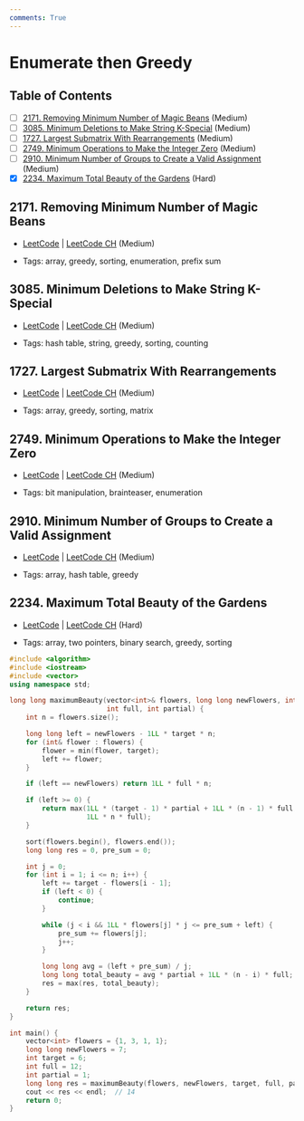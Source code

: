 ```yaml
---
comments: True
---
```


# Enumerate then Greedy

## Table of Contents

- [ ] [2171. Removing Minimum Number of Magic Beans](https://leetcode.cn/problems/removing-minimum-number-of-magic-beans/) (Medium)
- [ ] [3085. Minimum Deletions to Make String K-Special](https://leetcode.cn/problems/minimum-deletions-to-make-string-k-special/) (Medium)
- [ ] [1727. Largest Submatrix With Rearrangements](https://leetcode.cn/problems/largest-submatrix-with-rearrangements/) (Medium)
- [ ] [2749. Minimum Operations to Make the Integer Zero](https://leetcode.cn/problems/minimum-operations-to-make-the-integer-zero/) (Medium)
- [ ] [2910. Minimum Number of Groups to Create a Valid Assignment](https://leetcode.cn/problems/minimum-number-of-groups-to-create-a-valid-assignment/) (Medium)
- [x] [2234. Maximum Total Beauty of the Gardens](https://leetcode.cn/problems/maximum-total-beauty-of-the-gardens/) (Hard)

## 2171. Removing Minimum Number of Magic Beans

-   [LeetCode](https://leetcode.com/problems/removing-minimum-number-of-magic-beans/) | [LeetCode CH](https://leetcode.cn/problems/removing-minimum-number-of-magic-beans/) (Medium)

-   Tags: array, greedy, sorting, enumeration, prefix sum
## 3085. Minimum Deletions to Make String K-Special

-   [LeetCode](https://leetcode.com/problems/minimum-deletions-to-make-string-k-special/) | [LeetCode CH](https://leetcode.cn/problems/minimum-deletions-to-make-string-k-special/) (Medium)

-   Tags: hash table, string, greedy, sorting, counting
## 1727. Largest Submatrix With Rearrangements

-   [LeetCode](https://leetcode.com/problems/largest-submatrix-with-rearrangements/) | [LeetCode CH](https://leetcode.cn/problems/largest-submatrix-with-rearrangements/) (Medium)

-   Tags: array, greedy, sorting, matrix
## 2749. Minimum Operations to Make the Integer Zero

-   [LeetCode](https://leetcode.com/problems/minimum-operations-to-make-the-integer-zero/) | [LeetCode CH](https://leetcode.cn/problems/minimum-operations-to-make-the-integer-zero/) (Medium)

-   Tags: bit manipulation, brainteaser, enumeration
## 2910. Minimum Number of Groups to Create a Valid Assignment

-   [LeetCode](https://leetcode.com/problems/minimum-number-of-groups-to-create-a-valid-assignment/) | [LeetCode CH](https://leetcode.cn/problems/minimum-number-of-groups-to-create-a-valid-assignment/) (Medium)

-   Tags: array, hash table, greedy
## 2234. Maximum Total Beauty of the Gardens

-   [LeetCode](https://leetcode.com/problems/maximum-total-beauty-of-the-gardens/) | [LeetCode CH](https://leetcode.cn/problems/maximum-total-beauty-of-the-gardens/) (Hard)

-   Tags: array, two pointers, binary search, greedy, sorting
```cpp title="2234. Maximum Total Beauty of the Gardens - C++ Solution"
#include <algorithm>
#include <iostream>
#include <vector>
using namespace std;

long long maximumBeauty(vector<int>& flowers, long long newFlowers, int target,
                        int full, int partial) {
    int n = flowers.size();

    long long left = newFlowers - 1LL * target * n;
    for (int& flower : flowers) {
        flower = min(flower, target);
        left += flower;
    }

    if (left == newFlowers) return 1LL * full * n;

    if (left >= 0) {
        return max(1LL * (target - 1) * partial + 1LL * (n - 1) * full,
                   1LL * n * full);
    }

    sort(flowers.begin(), flowers.end());
    long long res = 0, pre_sum = 0;

    int j = 0;
    for (int i = 1; i <= n; i++) {
        left += target - flowers[i - 1];
        if (left < 0) {
            continue;
        }

        while (j < i && 1LL * flowers[j] * j <= pre_sum + left) {
            pre_sum += flowers[j];
            j++;
        }

        long long avg = (left + pre_sum) / j;
        long long total_beauty = avg * partial + 1LL * (n - i) * full;
        res = max(res, total_beauty);
    }

    return res;
}

int main() {
    vector<int> flowers = {1, 3, 1, 1};
    long long newFlowers = 7;
    int target = 6;
    int full = 12;
    int partial = 1;
    long long res = maximumBeauty(flowers, newFlowers, target, full, partial);
    cout << res << endl;  // 14
    return 0;
}
```
